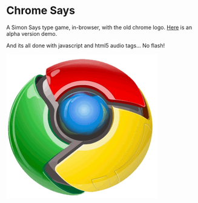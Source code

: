 Chrome Says
===========

A Simon Says type game, in-browser, with the old chrome logo. [Here](http://ncox.php.cs.dixie.edu/vt3000/chromeGame/) is an alpha version demo.

And its all done with javascript and html5 audio tags... No flash!

![Chrome Game](https://github.com/knickers/chromeSays/blob/master/images/anim-400.gif?raw=true)
